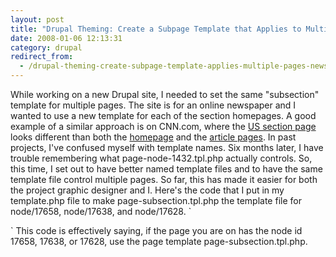 ```yaml
---
layout: post
title: "Drupal Theming: Create a Subpage Template that Applies to Multiple Pages on a Newspaper Site"
date: 2008-01-06 12:13:31
category: drupal
redirect_from:
  - /drupal-theming-create-subpage-template-applies-multiple-pages-newspaper-site/
---
```


While working on a new Drupal site, I needed to set the same "subsection" template for multiple pages. The site is for an online newspaper and I wanted to use a new template for each of the section homepages. A good example of a similar approach is on CNN.com, where the [US section page][1] looks different than both the [homepage][2] and the [article pages][3]. In past projects, I've confused myself with template names. Six months later, I have trouble remembering what page-node-1432.tpl.php actually controls. So, this time, I set out to have better named template files and to have the same template file control multiple pages. So far, this has made it easier for both the project graphic designer and I. Here's the code that I put in my template.php file to make page-subsection.tpl.php the template file for node/17658, node/17638, and node/17628. `
<?php

function _phptemplate_variables($hook, $vars = array()) {
 switch ($hook) {
    case 'page':
      if((arg(0)==’node’) && ((arg(1) == ‘17658’) || (arg(1) == ‘17638’) || (arg(1) == ‘17628’))){ 
	    $vars‘template_files’ = ‘page-subsection’; 
	    }
    }
	  return $vars;
}
?>
` This code is effectively saying, if the page you are on has the node id 17658, 17638, or 17628, use the page template page-subsection.tpl.php.

 [1]: http://www.cnn.com/US/
 [2]: http://www.cnn.com/
 [3]: http://www.cnn.com/2008/US/weather/01/06/california.storm.ap/index.html